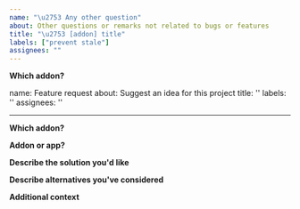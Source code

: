 ```yaml
---
name: "\u2753 Any other question"
about: Other questions or remarks not related to bugs or features
title: "\u2753 [addon] title"
labels: ["prevent stale"]
assignees: ""
---
```


<!-- markdownlint-disable MD036 -->

**Which addon?**

<!--The title of the addon the new feature is for.-->

name: Feature request
about: Suggest an idea for this project
title: ''
labels: ''
assignees: ''

---

**Which addon?**

<!--The title of the addon the new feature is for.-->

**Addon or app?**

<!--Are you sure it is linked to the addon? If in the original app, the question should be posed there.-->

**Describe the solution you'd like**

<!--A clear and concise description of what you want to happen.-->

**Describe alternatives you've considered**

<!--A clear and concise description of any alternative solutions or features you've considered.-->

**Additional context**

<!--Add any other context here.-->

